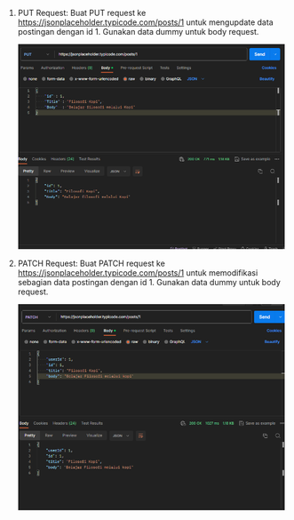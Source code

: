 1. PUT Request:
    Buat PUT request ke https://jsonplaceholder.typicode.com/posts/1 untuk mengupdate data postingan dengan id 1. Gunakan data dummy untuk body request.

    ![alt text](https://github.com/ddzikri/de_muhammad-dzikri-rizaldi/blob/main/09_Rest-API/screenshot/soal_prioritas2-no-1.png?raw=true)

2. PATCH Request:
    Buat PATCH request ke https://jsonplaceholder.typicode.com/posts/1 untuk memodifikasi sebagian data postingan dengan id 1. Gunakan data dummy untuk body request.

    ![alt text](https://github.com/ddzikri/de_muhammad-dzikri-rizaldi/blob/main/09_Rest-API/screenshot/soal_prioritas2-no-2.png?raw=true)